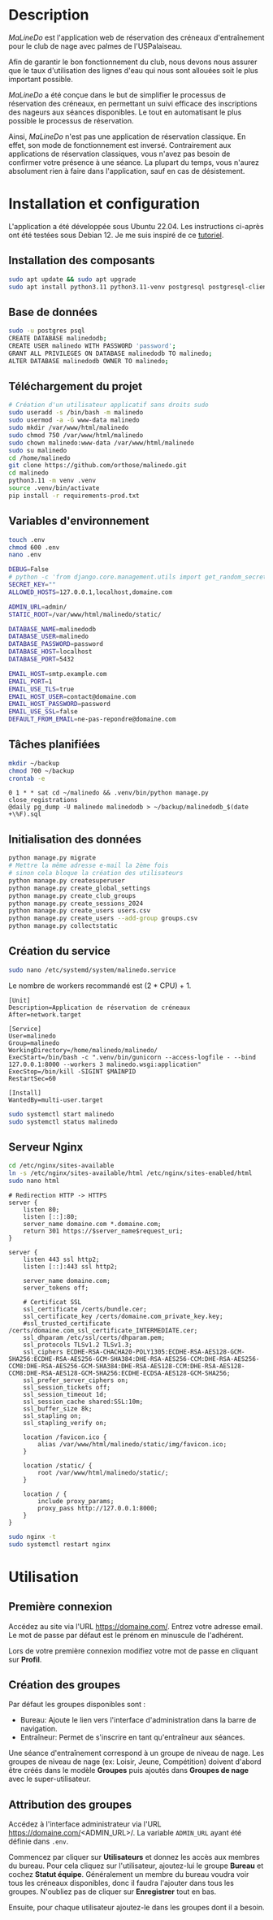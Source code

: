 # Description

*MaLineDo* est l'application web de réservation des créneaux d'entraînement 
pour le club de nage avec palmes de l'USPalaiseau.

Afin de garantir le bon fonctionnement du club, nous devons nous assurer que le taux d'utilisation des lignes d'eau qui nous sont allouées soit le plus important possible.

*MaLineDo* a été conçue dans le but de simplifier le processus de réservation des créneaux, en permettant un suivi efficace des inscriptions des nageurs aux séances disponibles. Le tout en automatisant le plus possible le processus de réservation.

Ainsi, *MaLineDo* n'est pas une application de réservation classique. En effet, son mode de fonctionnement est inversé. Contrairement aux applications de réservation classiques, vous n'avez pas besoin de confirmer votre présence à une séance. La plupart du temps, vous n'aurez absolument rien à faire dans l'application, sauf en cas de désistement. 

# Installation et configuration

L'application a été développée sous Ubuntu 22.04.
Les instructions ci-après ont été testées sous Debian 12.
Je me suis inspiré de ce [tutoriel](https://www.digitalocean.com/community/tutorials/how-to-set-up-django-with-postgres-nginx-and-gunicorn-on-ubuntu).

## Installation des composants

```bash
sudo apt update && sudo apt upgrade
sudo apt install python3.11 python3.11-venv postgresql postgresql-client nginx git cron
```

## Base de données

```bash
sudo -u postgres psql
CREATE DATABASE malinedodb;
CREATE USER malinedo WITH PASSWORD 'password';
GRANT ALL PRIVILEGES ON DATABASE malinedodb TO malinedo;
ALTER DATABASE malinedodb OWNER TO malinedo;
```

## Téléchargement du projet

```bash
# Création d'un utilisateur applicatif sans droits sudo
sudo useradd -s /bin/bash -m malinedo
sudo usermod -a -G www-data malinedo
sudo mkdir /var/www/html/malinedo
sudo chmod 750 /var/www/html/malinedo
sudo chown malinedo:www-data /var/www/html/malinedo
sudo su malinedo
cd /home/malinedo
git clone https://github.com/orthose/malinedo.git
cd malinedo
python3.11 -m venv .venv
source .venv/bin/activate
pip install -r requirements-prod.txt
```

## Variables d'environnement

```bash
touch .env
chmod 600 .env
nano .env
```

```bash
DEBUG=False
# python -c 'from django.core.management.utils import get_random_secret_key; print(get_random_secret_key())'
SECRET_KEY=""
ALLOWED_HOSTS=127.0.0.1,localhost,domaine.com

ADMIN_URL=admin/ 
STATIC_ROOT=/var/www/html/malinedo/static/

DATABASE_NAME=malinedodb
DATABASE_USER=malinedo
DATABASE_PASSWORD=password
DATABASE_HOST=localhost
DATABASE_PORT=5432

EMAIL_HOST=smtp.example.com
EMAIL_PORT=1
EMAIL_USE_TLS=true
EMAIL_HOST_USER=contact@domaine.com
EMAIL_HOST_PASSWORD=password
EMAIL_USE_SSL=false
DEFAULT_FROM_EMAIL=ne-pas-repondre@domaine.com
```

## Tâches planifiées

```bash
mkdir ~/backup
chmod 700 ~/backup
crontab -e
```

```
0 1 * * sat cd ~/malinedo && .venv/bin/python manage.py close_registrations
@daily pg_dump -U malinedo malinedodb > ~/backup/malinedodb_$(date +\%F).sql
```

## Initialisation des données

```bash
python manage.py migrate
# Mettre la même adresse e-mail la 2ème fois
# sinon cela bloque la création des utilisateurs
python manage.py createsuperuser
python manage.py create_global_settings
python manage.py create_club_groups
python manage.py create_sessions_2024
python manage.py create_users users.csv
python manage.py create_users --add-group groups.csv
python manage.py collectstatic
```

## Création du service

```bash
sudo nano /etc/systemd/system/malinedo.service
```

Le nombre de workers recommandé est (2 * CPU) + 1.

```
[Unit]
Description=Application de réservation de créneaux
After=network.target

[Service]
User=malinedo
Group=malinedo
WorkingDirectory=/home/malinedo/malinedo/
ExecStart=/bin/bash -c ".venv/bin/gunicorn --access-logfile - --bind 127.0.0.1:8000 --workers 3 malinedo.wsgi:application"
ExecStop=/bin/kill -SIGINT $MAINPID
RestartSec=60

[Install]
WantedBy=multi-user.target
```

```bash
sudo systemctl start malinedo
sudo systemctl status malinedo
```

## Serveur Nginx

```bash
cd /etc/nginx/sites-available
ln -s /etc/nginx/sites-available/html /etc/nginx/sites-enabled/html
sudo nano html
```

```
# Redirection HTTP -> HTTPS
server {
	listen 80;
    listen [::]:80;
	server_name domaine.com *.domaine.com;
	return 301 https://$server_name$request_uri;
}

server {
	listen 443 ssl http2;
	listen [::]:443 ssl http2;

    server_name domaine.com;
	server_tokens off;	

	# Certificat SSL
	ssl_certificate /certs/bundle.cer;
    ssl_certificate_key /certs/domaine.com_private_key.key;
    #ssl_trusted_certificate /certs/domaine.com_ssl_certificate_INTERMEDIATE.cer;
	ssl_dhparam /etc/ssl/certs/dhparam.pem;
	ssl_protocols TLSv1.2 TLSv1.3;
	ssl_ciphers ECDHE-RSA-CHACHA20-POLY1305:ECDHE-RSA-AES128-GCM-SHA256:ECDHE-RSA-AES256-GCM-SHA384:DHE-RSA-AES256-CCM:DHE-RSA-AES256-CCM8:DHE-RSA-AES256-GCM-SHA384:DHE-RSA-AES128-CCM:DHE-RSA-AES128-CCM8:DHE-RSA-AES128-GCM-SHA256:ECDHE-ECDSA-AES128-GCM-SHA256;
	ssl_prefer_server_ciphers on;
	ssl_session_tickets off;
	ssl_session_timeout 1d;
	ssl_session_cache shared:SSL:10m;
	ssl_buffer_size 8k;
	ssl_stapling on;
	ssl_stapling_verify on;
    
    location /favicon.ico {
		alias /var/www/html/malinedo/static/img/favicon.ico;
	}

	location /static/ {
	    root /var/www/html/malinedo/static/;
	}

	location / {
	    include proxy_params;
		proxy_pass http://127.0.0.1:8000;
	}
}
```

```bash
sudo nginx -t
sudo systemctl restart nginx
```

# Utilisation

## Première connexion

Accédez au site via l'URL https://domaine.com/.
Entrez votre adresse email. Le mot de passe par défaut 
est le prénom en minuscule de l'adhérent.

Lors de votre première connexion modifiez votre mot de passe
en cliquant sur **Profil**.

## Création des groupes

Par défaut les groupes disponibles sont :
* Bureau: Ajoute le lien vers l'interface d'administration dans la barre de navigation.
* Entraîneur: Permet de s'inscrire en tant qu'entraîneur aux séances.

Une séance d'entraînement correspond à un groupe de niveau de nage.
Les groupes de niveau de nage (ex: Loisir, Jeune, Compétition)
doivent d'abord être créés dans le modèle **Groupes** puis ajoutés dans **Groupes de nage**
avec le super-utilisateur.

## Attribution des groupes

Accédez à l'interface administrateur via l'URL https://domaine.com/<ADMIN_URL>/.
La variable `ADMIN_URL` ayant été définie dans `.env`.

Commencez par cliquer sur **Utilisateurs** et donnez les accès aux membres du bureau.
Pour cela cliquez sur l'utilisateur, ajoutez-lui le groupe **Bureau**
et cochez **Statut équipe**. Généralement un membre du bureau voudra voir tous les
créneaux disponibles, donc il faudra l'ajouter dans tous les groupes.
N'oubliez pas de cliquer sur **Enregistrer** tout en bas.

Ensuite, pour chaque utilisateur ajoutez-le dans les groupes dont il a besoin.
